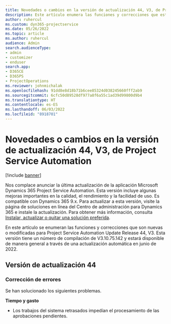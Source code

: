 ```yaml
---
title: Novedades o cambios en la versión de actualización 44, V3, de Project Service Automation
description: Este artículo enumera las funciones y correcciones que están disponibles en la actualización de la versión 44, V3 de Microsoft Dynamics 365 Project Service Automation.
author: ruhercul
ms.custom: dyn365-projectservice
ms.date: 05/26/2022
ms.topic: article
ms.author: ruhercul
audience: Admin
search.audienceType:
- admin
- customizer
- enduser
search.app:
- D365CE
- D365PS
- ProjectOperations
ms.reviewer: johnmichalak
ms.openlocfilehash: 91dd8e8d18b71b6cee85324d038245660fff2ab9
ms.sourcegitcommit: 6cfc50d89528df977a8f6a55c1ad39d99800d9b4
ms.translationtype: HT
ms.contentlocale: es-ES
ms.lasthandoff: 06/03/2022
ms.locfileid: "8918701"
---
```

# <a name="whats-new-or-changed-in-project-service-automation-update-release-44-v3"></a>Novedades o cambios en la versión de actualización 44, V3, de Project Service Automation

[!include [banner](../includes/psa-now-project-operations.md)]

Nos complace anunciar la última actualización de la aplicación Microsoft Dynamics 365 Project Service Automation. Esta versión incluye algunas mejoras importantes en la calidad, el rendimiento y la facilidad de uso. Es compatible con Dynamics 365 9.x. Para actualizar a esta versión, visite la página de soluciones en línea del Centro de administración para Dynamics 365 e instale la actualización. Para obtener más información, consulta [Instalar, actualizar o quitar una solución preferida](/power-platform/admin/install-remove-preferred-solution).

En este artículo se enumeran las funciones y correcciones que son nuevas o modificadas para Project Service Automation Update Release 44, V3. Esta versión tiene un número de compilación de V3.10.75.142 y estará disponible de manera general a través de una actualización automática en junio de 2022.

## <a name="update-release-44"></a>Versión de actualización 44

### <a name="bug-fixes"></a>Corrección de errores

Se han solucionado los siguientes problemas.

**Tiempo y gasto**

- Los trabajos del sistema retrasados impedían el procesamiento de las aprobaciones pendientes.
